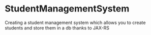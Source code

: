 # StudentManagementSystem
Creating a student management system which allows you to create students and store them in a db thanks to JAX-RS
